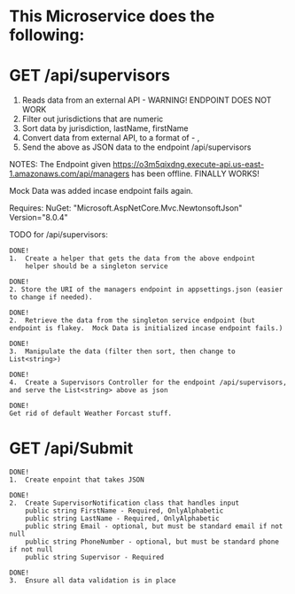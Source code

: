 # This Microservice does the following:

# GET /api/supervisors

1. Reads data from an external API - WARNING!  ENDPOINT DOES NOT WORK
2. Filter out jurisdictions that are numeric
3. Sort data by jurisdiction, lastName, firstName
4. Convert data from external API, to a format of <jurisdiction> - <lastName>, <firstName>
5. Send the above as JSON data to the endpoint /api/supervisors

NOTES:  The Endpoint given https://o3m5qixdng.execute-api.us-east-1.amazonaws.com/api/managers has been offline.
FINALLY WORKS!

Mock Data was added incase endpoint fails again.

Requires: NuGet: "Microsoft.AspNetCore.Mvc.NewtonsoftJson" Version="8.0.4"

TODO for /api/supervisors:

	DONE!
	1.  Create a helper that gets the data from the above endpoint
		helper should be a singleton service

	DONE!
	2. Store the URI of the managers endpoint in appsettings.json (easier to change if needed).

	DONE!
	2.  Retrieve the data from the singleton service endpoint (but endpoint is flakey.  Mock Data is initialized incase endpoint fails.)

	DONE!
	3.  Manipulate the data (filter then sort, then change to List<string>)

	DONE!
	4.  Create a Supervisors Controller for the endpoint /api/supervisors, and serve the List<string> above as json

	DONE!
	Get rid of default Weather Forcast stuff.

# GET /api/Submit
	DONE!
	1.  Create enpoint that takes JSON

	DONE!
	2.  Create SupervisorNotification class that handles input
		public string FirstName - Required, OnlyAlphabetic
		public string LastName - Required, OnlyAlphabetic
		public string Email - optional, but must be standard email if not null
		public string PhoneNumber - optional, but must be standard phone if not null
		public string Supervisor - Required

	DONE!
	3.  Ensure all data validation is in place